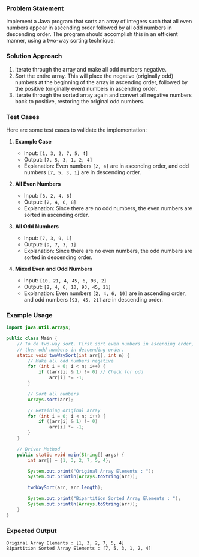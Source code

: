 ### Problem Statement

Implement a Java program that sorts an array of integers such that all even numbers appear in ascending order followed by all odd numbers in descending order. The program should accomplish this in an efficient manner, using a two-way sorting technique.

### Solution Approach

1. Iterate through the array and make all odd numbers negative.
2. Sort the entire array. This will place the negative (originally odd) numbers at the beginning of the array in ascending order, followed by the positive (originally even) numbers in ascending order.
3. Iterate through the sorted array again and convert all negative numbers back to positive, restoring the original odd numbers.

### Test Cases

Here are some test cases to validate the implementation:

1. **Example Case**
    - Input: `[1, 3, 2, 7, 5, 4]`
    - Output: `[7, 5, 3, 1, 2, 4]`
    - Explanation: Even numbers `[2, 4]` are in ascending order, and odd numbers `[7, 5, 3, 1]` are in descending order.

2. **All Even Numbers**
    - Input: `[8, 2, 4, 6]`
    - Output: `[2, 4, 6, 8]`
    - Explanation: Since there are no odd numbers, the even numbers are sorted in ascending order.

3. **All Odd Numbers**
    - Input: `[7, 3, 9, 1]`
    - Output: `[9, 7, 3, 1]`
    - Explanation: Since there are no even numbers, the odd numbers are sorted in descending order.

4. **Mixed Even and Odd Numbers**
    - Input: `[10, 21, 4, 45, 6, 93, 2]`
    - Output: `[2, 4, 6, 10, 93, 45, 21]`
    - Explanation: Even numbers `[2, 4, 6, 10]` are in ascending order, and odd numbers `[93, 45, 21]` are in descending order.

### Example Usage

```java
import java.util.Arrays;

public class Main {
    // To do two-way sort. First sort even numbers in ascending order,
    // then odd numbers in descending order.
    static void twoWaySort(int arr[], int n) {
        // Make all odd numbers negative
        for (int i = 0; i < n; i++) {
            if ((arr[i] & 1) != 0) // Check for odd
                arr[i] *= -1;
        }

        // Sort all numbers
        Arrays.sort(arr);

        // Retaining original array
        for (int i = 0; i < n; i++) {
            if ((arr[i] & 1) != 0)
                arr[i] *= -1;
        }
    }

    // Driver Method
    public static void main(String[] args) {
        int arr[] = {1, 3, 2, 7, 5, 4};

        System.out.print("Original Array Elements : ");
        System.out.println(Arrays.toString(arr));

        twoWaySort(arr, arr.length);

        System.out.print("Bipartition Sorted Array Elements : ");
        System.out.println(Arrays.toString(arr));
    }
}
```

### Expected Output

```plaintext
Original Array Elements : [1, 3, 2, 7, 5, 4]
Bipartition Sorted Array Elements : [7, 5, 3, 1, 2, 4]
```